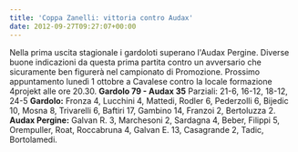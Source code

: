```yaml
---
title: 'Coppa Zanelli: vittoria contro Audax'
date: 2012-09-27T09:27:07+00:00
---
```

Nella prima uscita stagionale i gardoloti superano l'Audax Pergine. Diverse buone indicazioni da questa prima partita contro un avversario che sicuramente ben figurerà nel campionato di Promozione.
Prossimo appuntamento lunedì 1 ottobre a Cavalese contro la locale formazione 4projekt alle ore 20.30.
**Gardolo 79 - Audax 35** Parziali: 21-6, 16-12, 18-12, 24-5
**Gardolo:** Fronza 4, Lucchini 4, Mattedi, Rodler 6, Pederzolli 6, Bijedic 10, Mosna 8, Trivarelli 6, Baftiri 17, Gambino 14, Franzoi 2, Bertoluzza 2. 
**Audax Pergine:** Galvan R. 3, Marchesoni 2, Sardagna 4, Beber, Filippi 5, Orempuller, Roat, Roccabruna 4, Galvan E. 13, Casagrande 2, Tadic, Bortolamedi.